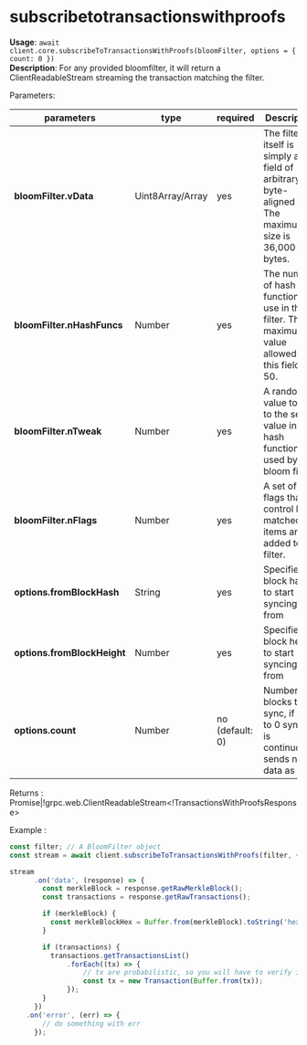 # subscribetotransactionswithproofs

**Usage**: `await client.core.subscribeToTransactionsWithProofs(bloomFilter, options = { count: 0 })`  
**Description**: For any provided bloomfilter, it will return a ClientReadableStream streaming the transaction matching the filter.

Parameters:

| parameters                  | type             | required        | Description                                                                                               |
| --------------------------- | ---------------- | --------------- | --------------------------------------------------------------------------------------------------------- |
| **bloomFilter.vData**       | Uint8Array/Array | yes             | The filter itself is simply a bit field of arbitrary byte-aligned size. The maximum size is 36,000 bytes. |
| **bloomFilter.nHashFuncs**  | Number           | yes             | The number of hash functions to use in this filter. The maximum value allowed in this field is 50.        |
| **bloomFilter.nTweak**      | Number           | yes             | A random value to add to the seed value in the hash function used by the bloom filter.                    |
| **bloomFilter.nFlags**      | Number           | yes             | A set of flags that control how matched items are added to the filter.                                    |
| **options.fromBlockHash**   | String           | yes             | Specifies block hash to start syncing from                                                                |
| **options.fromBlockHeight** | Number           | yes             | Specifies block height to start syncing from                                                              |
| **options.count**           | Number           | no (default: 0) | Number of blocks to sync, if set to 0 syncing is continuously sends new data as well                      |

Returns : Promise<EventEmitter>|!grpc.web.ClientReadableStream\<!TransactionsWithProofsResponse>

Example :

```js
const filter; // A BloomFilter object
const stream = await client.subscribeToTransactionsWithProofs(filter, { fromBlockHeight: 0 });

stream
      .on('data', (response) => {
        const merkleBlock = response.getRawMerkleBlock();
        const transactions = response.getRawTransactions();

        if (merkleBlock) {
          const merkleBlockHex = Buffer.from(merkleBlock).toString('hex');
        }

        if (transactions) {
          transactions.getTransactionsList()
              .forEach((tx) => {
                  // tx are probabilistic, so you will have to verify it's yours
                  const tx = new Transaction(Buffer.from(tx));
              });
        }
      })
    .on('error', (err) => {
        // do something with err
      });
```